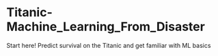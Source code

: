 # Titanic-Machine_Learning_From_Disaster
Start here! Predict survival on the Titanic and get familiar with ML basics

